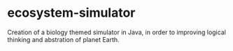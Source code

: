 # ecosystem-simulator
Creation of a biology themed simulator in Java, in order to improving logical thinking and abstration of planet Earth.
